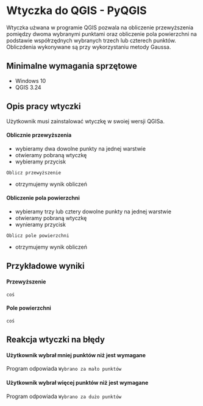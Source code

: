 # Wtyczka do QGIS - PyQGIS
Wtyczka użwana w programie QGIS pozwala na obliczenie przewyższenia pomiędzy dwoma wybranymi punktami oraz obliczenie pola powierzchni na podstawie współrzędnych wybranych trzech lub czterech punktów. Obliczdenia wykonywane są przy wykorzystaniu metody Gaussa.
## Minimalne wymagania sprzętowe 
- Windows 10
- QGIS 3.24
## Opis pracy wtyczki
Użytkownik musi zainstalować wtyczkę w swoiej wersji QGISa.
#### Oblicznie przewyższenia
- wybieramy dwa dowolne punkty na jednej warstwie
- otwieramy pobraną wtyczkę
- wybieramy przycisk
```
Oblicz przewyższenie
```
- otrzymujemy wynik obliczeń
#### Obliczenie pola powierzchni
- wybieramy trzy lub cztery dowolne punkty na jednej warstwie 
- otwieramy pobraną wtyczkę 
- wynieramy przycisk 
```
Oblicz pole powierzchni
```
- otrzymujemy wynik obliczeń
## Przykładowe wyniki
#### Przewyższenie
```
coś
```
#### Pole powierzchni
```
coś
```
## Reakcja wtyczki na błędy
#### Użytkownik wybrał mniej punktów niż jest wymagane
Program odpowiada ```Wybrano za mało punktów```
#### Użytkownik wybrał więcej punktów niż jest wymagane 
Program odpowiada ```Wybrano za dużo punktów```

